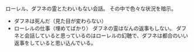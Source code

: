 ローレル、ダフネの霊とたわいもない会話。
その中で色々な状況を暗示。
- ダフネは死んだ（見た目が変わらない）
- ローレルの仕事（埋めてばかり）
ダフネの霊はなんの返事もしない。
ダフネと会話していると思っているのはローレルの幻聴で、ダフネは都合のいい返事をしていると思い込んでいる。
